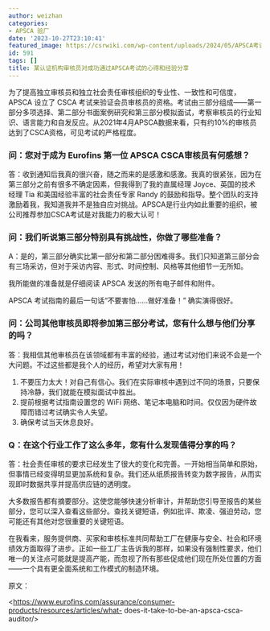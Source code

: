 ```yaml
---
author: weizhan
categories:
- APSCA 验厂
date: '2023-10-27T23:10:41'
featured_image: https://csrwiki.com/wp-content/uploads/2024/05/APSCA考试.webp
id: 591
tags: []
title: 某认证机构审核员对成功通过APSCA考试的心得和经验分享
---
```


为了提高独立审核员和独立社会责任审核组织的专业性、一致性和可信度，APSCA 设立了 CSCA
考试来验证会员审核员的资格。考试由三部分组成——第一部分多项选择、第二部分书面案例研究和第三部分模拟面试，考察审核员的行业知识、语言能力和自发反应。从2021年4月APSCA数据来看，只有约10%的审核员达到了CSCA资格，可见考试的严格程度。

### 问：您对于成为 Eurofins 第一位 APSCA CSCA审核员有何感想？

答：收到通知后我真的很兴奋，随之而来的是感激和感激。我真的很紧张，因为在第三部分之前有很多不确定因素，但我得到了我的直属经理 Joyce、英国的技术经理
Tia 和美国经验丰富的社会责任专家 Randy
的鼓励和指导。整个团队的支持激励着我，我知道我并不是独自应对挑战。APSCA是行业内如此重要的组织，被公司推荐参加CSCA考试是对我能力的极大认可！

### 问：我们听说第三部分特别具有挑战性，你做了哪些准备？

A：是的，第三部分确实比第一部分和第二部分困难得多。我们只知道第三部分会有三场采访，但对于采访内容、形式、时间控制、风格等其他细节一无所知。

我所能做的准备就是仔细阅读 APSCA 发送的所有电子邮件和附件。

APSCA 考试指南的最后一句话“不要害怕……做好准备！” 确实演得很好。

### 问：公司其他审核员即将参加第三部分考试，您有什么想与他们分享的吗？

答：我相信其他审核员在该领域都有丰富的经验，通过考试对他们来说不会是一个大问题。不过这些都是我个人的经历，希望对大家有用！

  1. 不要压力太大！对自己有信心。我们在实际审核中遇到过不同的场景，只要保持冷静，我们就能在模拟面试中胜出。
  2. 提前根据考试指南设置您的 WiFi 网络、笔记本电脑和时间。仅仅因为硬件故障而错过考试确实令人失望。
  3. 确保考试当天休息良好。

### Q：在这个行业工作了这么多年，您有什么发现值得分享的吗？

答：社会责任审核的要求已经发生了很大的变化和完善。一开始相当简单和原始，但事情已经变得明显更加系统和复杂。我们还从纸质报告转变为数字报告，从而实现即时数据共享并提高供应链的透明度。

大多数报告都有摘要部分。这使您能够快速分析审计，并帮助您引导至报告的某些部分，您可以深入查看这些部分。查找关键短语，例如批评、欺凌、强迫劳动，您可能还有其他对您很重要的关键短语。

在我看来，服务提供商、买家和审核标准共同帮助工厂在健康与安全、社会和环境绩效方面取得了进步。正如一些工厂主告诉我的那样，如果没有强制性要求，他们唯一的关注点可能就是提高产能，而忽视了所有那些促成他们现在所处位置的方面——一个具有更全面系统和工作模式的制造环境。

原文：

<https://www.eurofins.com/assurance/consumer-products/resources/articles/what-
does-it-take-to-be-an-apsca-csca-auditor/>

